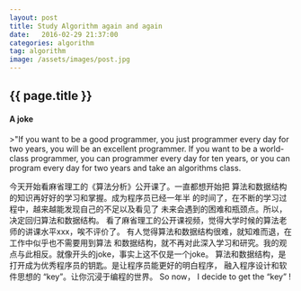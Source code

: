 ```yaml
---
layout: post
title: Study Algorithm again and again
date:   2016-02-29 21:37:00
categories: algorithm
tag: algorithm
image: /assets/images/post.jpg
---
```

<h2>{{ page.title }}</h2>

<p>
<h4> A joke </h4>
  >"If you want to be a good programmer,
  you just programmer every day for two years,
  you will be an excellent programmer.
  If you want to be a world-class programmer,
  you can programmer every day for ten years,
  or you can program every day for two years
  and take an algorithms class.
</p>

<p>
今天开始看麻省理工的《算法分析》公开课了。一直都想开始把
算法和数据结构的知识再好好的学习和掌握。成为程序员已经一年半
的时间了，在不断的学习过程中，越来越能发现自己的不足以及看见了
未来会遇到的困难和瓶颈点。所以，决定回归算法和数据结构。
看了麻省理工的公开课视频，觉得大学时候的算法老师的讲课水平xxx，唉不评价了。
有人觉得算法和数据结构很难，就知难而退，在工作中似乎也不需要用到算法
和数据结构，就不再对此深入学习和研究。我的观点与此相反。就像开头的joke，事实上这不仅是一个joke。
算法和数据结构，是打开成为优秀程序员的钥匙。是让程序员能更好的明白程序，
融入程序设计和软件思想的 “key”。让你沉浸于编程的世界。
So now， I decide to get the “key” !
</p>